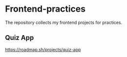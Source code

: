 # Frontend-practices
The repository collects my frontend projects for practices.

## Quiz App
https://roadmap.sh/projects/quiz-app